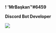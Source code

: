 **! 'MrBaşkan™#6459**

**Discord Bot Developer**

![](https://komarev.com/ghpvc/?username=MrBaşkan)

